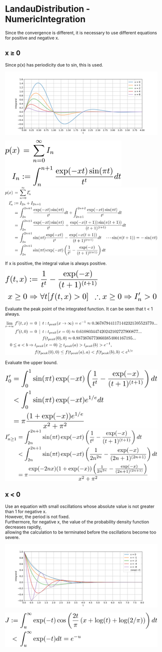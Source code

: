 # LandauDistribution - NumericIntegration

Since the convergence is different, it is necessary to use different equations for positive and negative x.

## x &geq; 0

Since p(x) has periodicity due to sin, this is used.

![integrad px](https://github.com/tk-yoshimura/LandauDistribution/blob/main/figures/integrand_px.svg)  

![integrate px 1](https://github.com/tk-yoshimura/LandauDistribution/blob/main/figures/integrate_px_1.svg)  
![integrate px 2](https://github.com/tk-yoshimura/LandauDistribution/blob/main/figures/integrate_px_2.svg)  

If x is positive, the integral value is always positive.

![integrate px 3](https://github.com/tk-yoshimura/LandauDistribution/blob/main/figures/integrate_px_3.svg)  

Evaluate the peak point of the integrated function. It can be seen that t &lt; 1 always.

![integrate px 4](https://github.com/tk-yoshimura/LandauDistribution/blob/main/figures/integrate_px_4.svg)  

Evaluate the upper bound.

![integrate px 5](https://github.com/tk-yoshimura/LandauDistribution/blob/main/figures/integrate_px_5.svg)  
![integrate px 6](https://github.com/tk-yoshimura/LandauDistribution/blob/main/figures/integrate_px_6.svg)  

## x &lt; 0

Use an equation with small oscillations whose absolute value is not greater than 1 for negative x.  
However, the period is not fixed.  
Furthermore, for negative x, the value of the probability density function decreases rapidly,   
allowing the calculation to be terminated before the oscillations become too severe.

![integrad nx](https://github.com/tk-yoshimura/LandauDistribution/blob/main/figures/integrand_nx.svg)  

![integrate nx 1](https://github.com/tk-yoshimura/LandauDistribution/blob/main/figures/integrate_nx_1.svg)  